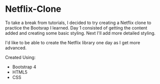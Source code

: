 # Netflix-Clone
To take a break from tutorials, I decided to try creating a Netflix clone to practice the Bootsrap I learned. Day 1 consisted of getting the content added and creating some basic styling. Next I'll add more detailed styling.

I'd like to be able to create the Netflix library one day as I get more advanced.

Created Using:
<ul>
  <li>Bootstrap 4</li>
  <li>HTML5</li>
  <li>CSS</li>
</ul>
